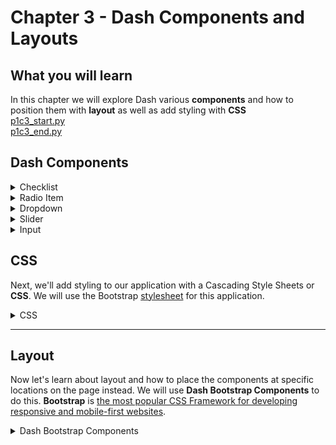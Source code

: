 # Chapter 3 - Dash Components and Layouts
## What you will learn

In this chapter we will explore Dash various **components** and how to position them with **layout** as well as add styling with **CSS**\
[p1c3_start.py](../assets/p1c2/p1c2_end.py)\
[p1c3_end.py](../assets/p1c3/p1c3_end.py)


## Dash Components
<details>
  <summary>Checklist</summary>
  
**Add gif of checklist function**
  
```python
# Import required Python libraries
from dash import Dash, html, dcc
import dash_bootstrap_components as dbc

# Create the Dash app object
app = Dash(__name__)

# Create app components
button = html.Button("Button 1", id="button")
checklist = dcc.Checklist(['New York City', 'Montréal', 'San Francisco'])

# Add components to app layout
app.layout = dbc.Container([
                button,
                checklist,
])

# Launch app
if __name__ == '__main__':
    app.run_server()
```
**Insert picture of checklist and button together**
  
</details>


<details>
  <summary>Radio Item</summary>
  
**Add gif of radio item function**

```python
# Import required Python libraries
from dash import Dash, html, dcc
import dash_bootstrap_components as dbc

# Create the Dash app object
app = Dash(__name__)

# Create app components
button = html.Button("Button 1", id="button")
checklist = dcc.Checklist(['New York City', 'Montréal', 'San Francisco'])
radio = dcc.RadioItems(['New York City', 'Montréal', 'San Francisco'])

# Add components to app layout
app.layout = dbc.Container([
                button,
                checklist,
                radio
])

# Launch app
if __name__ == '__main__':
    app.run_server()
```
  
  
</details>

<details>
  <summary>Dropdown</summary>
  
**Add gif of dropdown function**
  
```python
# Import required Python libraries
from dash import Dash, html, dcc
import dash_bootstrap_components as dbc

# Create the Dash app object
app = Dash(__name__)

# Create app components
button = html.Button("Button 1", id="button")
checklist = dcc.Checklist(['New York City', 'Montréal', 'San Francisco'])
radio = dcc.RadioItems(['New York City', 'Montréal', 'San Francisco'])
dropdown = dcc.Dropdown(['NYC', 'MTL', 'SF'])

# Add components to app layout
app.layout = dbc.Container([
                button,
                checklist,
                radio,
                dropdown,
])

# Launch app
if __name__ == '__main__':
    app.run_server()
```
  
</details>

<details>
  <summary>Slider</summary>
  
**Add gif of slider function**

```python
# Import required Python libraries
from dash import Dash, html, dcc
import dash_bootstrap_components as dbc

# Create the Dash app object
app = Dash(__name__)

# Create app components
button = html.Button("Button 1", id="button")
checklist = dcc.Checklist(['New York City', 'Montréal', 'San Francisco'])
radio = dcc.RadioItems(['New York City', 'Montréal', 'San Francisco'])
dropdown = dcc.Dropdown(['NYC', 'MTL', 'SF'])
slider = dcc.Slider(0, 20)

# Add components to app layout
app.layout = dbc.Container([
                button,
                checklist,
                radio,
                dropdown,
                slider
])

# Launch app
if __name__ == '__main__':
    app.run_server()
```

</details>

<details>
  <summary>Input</summary>
  
**Add gif of input function**

```python
# Import required Python libraries
from dash import Dash, html, dcc
import dash_bootstrap_components as dbc

# Create the Dash app object
app = Dash(__name__)

# Create app components
button = html.Button("Button 1", id="button")
checklist = dcc.Checklist(['New York City', 'Montréal', 'San Francisco'])
radio = dcc.RadioItems(['New York City', 'Montréal', 'San Francisco'])
dropdown = dcc.Dropdown(['NYC', 'MTL', 'SF'])
slider = dcc.Slider(0, 20)
input_ = dcc.Input("Enter a value")

# Add components to app layout
app.layout = dbc.Container([
                button,
                checklist,
                radio
                dropdown,
                slider,
                input_
])

# Launch app
if __name__ == '__main__':
    app.run_server()
```
  
</details>



## CSS

Next, we'll add styling to our application with a Cascading Style Sheets or **CSS**.   We will use the Bootstrap [stylesheet](https://www.w3schools.com/css/css_intro.asp) for this application.  
<details>
  <summary>CSS</summary>
 
```python
# Import required Python libraries
from dash import Dash, html, dcc
import dash_bootstrap_components as dbc

# Create the Dash app object
app = Dash(__name__, external_stylesheets=[dbc.themes.BOOTSTRAP])

# Create app components
button = html.Button("Button 1", id="button")
checklist = dcc.Checklist(['New York City', 'Montréal', 'San Francisco'])
radio = dcc.RadioItems(['New York City', 'Montréal', 'San Francisco'])
dropdown = dcc.Dropdown(['NYC', 'MTL', 'SF'])
slider = dcc.Slider(0, 20)
input_ = dcc.Input("Enter a value")

# Add components to app layout
app.layout = dbc.Container([
                button,
                checklist,
                radio,
                dropdown,
                slider,
                input_
])

# Launch app
if __name__ == '__main__':
    app.run_server()
```
 
**pictures/gif showing the difference CSS stylesheet makes**

</details>

***

## Layout

Now let's learn about layout and how to place the components at specific locations on the page instead.  We will use **Dash Bootstrap Components** to do this.  **Bootstrap** is [the most popular CSS Framework for developing responsive and mobile-first websites](https://www.w3schools.com/whatis/whatis_bootstrap.asp).

<details>
  
  <summary>Dash Bootstrap Components</summary>
  
* [Layout in Bootstrap](https://dash-bootstrap-components.opensource.faculty.ai/docs/components/layout/) is controlled using the grid system. The Bootstrap grid has twelve columns
![Bootstrap layout](../assets/p1_c3/bootstrap_grid.png)
* 3 main layout components: Container, Row, and Column.
  * Container wraps the entire app
  * Rows only contain columns
  * Columns holds your components

</details>
  
